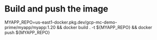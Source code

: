 # Build and push the image
MYAPP_REPO=us-east1-docker.pkg.dev/gcp-mc-demo-prime/myapp/myapp:1.20  && docker build .  -t ${MYAPP_REPO} && docker push ${MYAPP_REPO}
